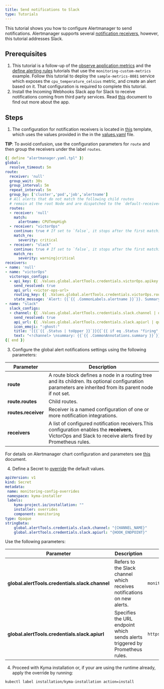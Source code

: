 ```yaml
---
title: Send notifications to Slack
type: Tutorials
---
```

This tutorial shows you how to configure Alertmanager to send notifications. Alertmanager supports several [notification receivers](https://prometheus.io/docs/alerting/configuration/), however, this tutorial addresses Slack.

## Prerequisites

1. This  tutorial is a follow-up of the [observe application metrics](/components/monitoring/#tutorials-observe-application-metrics) and the  [define alerting rules](https://kyma-project.io/docs/master/components/monitoring/#tutorials-define-alerting-rules) tutorials that use the `monitoring-custom-metrics` example. Follow this tutorial to deploy the `sample-metrics-8081` service which exposes the `cpu_temperature_celsius` metric, and create an alert based on it. That configuration is required to complete this tutorial.
2. Install the Incoming Webhooks Slack app for Slack to receive notifications coming from third party services. Read [this](https://api.slack.com/incoming-webhooks#create_a_webhook) document to find out more about the app.

## Steps

1. The configuration for notification receivers is located in [this](https://github.com/kyma-project/kyma/blob/master/resources/monitoring/charts/alertmanager/templates/alertmanager.config.yaml) template, which uses the values provided in the in the [values.yaml](./values.yaml) file. 

**TIP**: To avoid confusion, use the configuration parameters for `route` and then group the receivers under the label `routes`.

```yaml
{{ define "alertmanager.yaml.tpl" }}
global:
  resolve_timeout: 5m
route:
  receiver: 'null'
  group_wait: 30s
  group_interval: 5m
  repeat_interval: 5m
  group_by: ['cluster','pod','job','alertname']
  # All alerts that do not match the following child routes
  # remain at the root Node and are dispatched to the `default-receiver`.
  routes:
  - receiver: 'null'
    match:
      alertname: CPUTempHigh
  - receiver: "victorOps"
    continue: true # If set to `false`, it stops after the first matching.
    match_re:
      severity: critical
  - receiver: "slack"
    continue: true # If set to `false`, it stops after the first matching.
    match_re:
      severity: warning|critical
receivers:
- name: 'null'
- name: "victorOps"
  victorops_configs:
  - api_key: {{ .Values.global.alertTools.credentials.victorOps.apikey | quote }}
    send_resolved: true
    api_url: <victor-ops-url>
    routing_key: {{ .Values.global.alertTools.credentials.victorOps.routingkey | quote }}
    state_message: 'Alert: {{`{{ .CommonLabels.alertname }}`}}. Summary:{{`{{ .CommonAnnotations.summary }}`}}. RawData: {{`{{ .CommonLabels }}`}}'
- name: "slack"
  slack_configs:
  - channel: {{ .Values.global.alertTools.credentials.slack.channel | quote }}
    send_resolved: true
    api_url: {{ .Values.global.alertTools.credentials.slack.apiurl | quote }}
    icon_emoji: ":ghost:"
    title: '[{{`{{ .Status | toUpper }}`}}{{`{{ if eq .Status "firing" }}`}}:{{`{{ .Alerts.Firing | len }}`}}{{`{{ end }}`}}] Monitoring Event Notification'
    text: "<!channel> \nsummary: {{`{{ .CommonAnnotations.summary }}`}}\ndescription: {{`{{ .CommonAnnotations.description }}`}}"
{{ end }}
```

3. Configure the global alert notifications settings using the following parameters:

| Parameter | Description |
|-----------|-------------|
| **route** | A route block defines a node in a routing tree and its children. Its optional configuration parameters are inherited from its parent node if not set. | 
| **route.routes** | Child routes.  |
| **routes.receiver** | Receiver is a named configuration of one or more notification integrations.  |
| **receivers** | A list of configured notification receivers.This configuration enables the **receivers**, VictorOps and Slack to receive alerts fired by Prometheus rules. |

For details on Alertmanager chart configuration and parameters see [this](components/monitoring/#configuration-alertmanager-sub-chart) document.

4. Define a Secret to [override](../../../../docs/kyma/05-03-overrides.md) the default values.

```yaml
apiVersion: v1
kind: Secret
metadata:
 name: monitoring-config-overrides
 namespace: kyma-installer
 labels:
    kyma-project.io/installation: ""
    installer: overrides
    component: monitoring
type: Opaque
stringData:
    global.alertTools.credentials.slack.channel: "{CHANNEL_NAME}"
    global.alertTools.credentials.slack.apiurl: "{HOOK_ENDPOINT}"
```
Use the following parameters:

| Parameter | Description | Example|
|-----------|-------------|---------|
| **global.alertTools.credentials.slack.channel** | Refers to the Slack channel which receives notifications on new alerts. | `monitoring-alerts`|
| **global.alertTools.credentials.slack.apiurl** | Specifies the URL endpoint which sends alerts triggered by Prometheus rules. | `https://hooks.slack.com/services/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`|

4. Proceed with Kyma installation or, if your are using the runtime already, apply the override by running:
```
kubectl label installation/kyma-installation action=install
```

